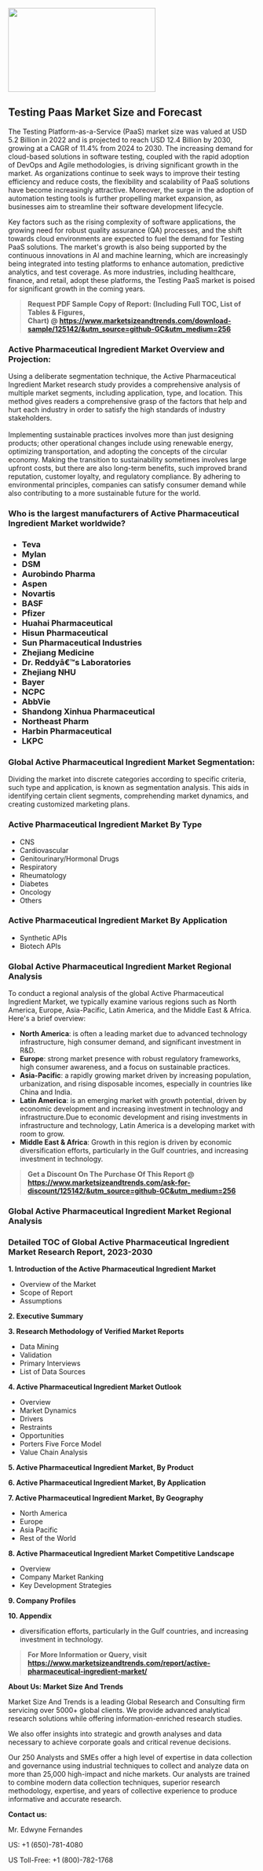 <p><img class="alignnone size-medium wp-image-20088" src="https://ffe5etoiles.com/wp-content/uploads/2024/12/MST1-300x171.png" alt="" width="300" height="171" /></p><h2>Testing Paas Market Size and Forecast</h2><p>The Testing Platform-as-a-Service (PaaS) market size was valued at USD 5.2 Billion in 2022 and is projected to reach USD 12.4 Billion by 2030, growing at a CAGR of 11.4% from 2024 to 2030. The increasing demand for cloud-based solutions in software testing, coupled with the rapid adoption of DevOps and Agile methodologies, is driving significant growth in the market. As organizations continue to seek ways to improve their testing efficiency and reduce costs, the flexibility and scalability of PaaS solutions have become increasingly attractive. Moreover, the surge in the adoption of automation testing tools is further propelling market expansion, as businesses aim to streamline their software development lifecycle.</p><p>Key factors such as the rising complexity of software applications, the growing need for robust quality assurance (QA) processes, and the shift towards cloud environments are expected to fuel the demand for Testing PaaS solutions. The market's growth is also being supported by the continuous innovations in AI and machine learning, which are increasingly being integrated into testing platforms to enhance automation, predictive analytics, and test coverage. As more industries, including healthcare, finance, and retail, adopt these platforms, the Testing PaaS market is poised for significant growth in the coming years.</p></p><blockquote id="" class=""><strong>Request PDF Sample Copy of Report: (Including Full TOC, List of Tables &amp; Figures, Chart)&nbsp;@&nbsp;<strong><a href="https://www.marketsizeandtrends.com/download-sample/125142/&utm_source=github-GC&utm_medium=256" target="_blank">https://www.marketsizeandtrends.com/download-sample/125142/&utm_source=github-GC&utm_medium=256</a></strong></strong></blockquote><h3 id="" class="">Active Pharmaceutical Ingredient Market&nbsp;Overview and Projection:</h3><p id="" class="">Using a deliberate segmentation technique, the Active Pharmaceutical Ingredient Market research study provides a comprehensive analysis of multiple market segments, including application, type, and location. This method gives readers a comprehensive grasp of the factors that help and hurt each industry in order to satisfy the high standards of industry stakeholders. <br /> <br />Implementing sustainable practices involves more than just designing products; other operational changes include using renewable energy, optimizing transportation, and adopting the concepts of the circular economy. Making the transition to sustainability sometimes involves large upfront costs, but there are also long-term benefits, such improved brand reputation, customer loyalty, and regulatory compliance. By adhering to environmental principles, companies can satisfy consumer demand while also contributing to a more sustainable future for the world.</p><h3 id="" class="">Who is the largest manufacturers of&nbsp;Active Pharmaceutical Ingredient Market worldwide?</h3><h3 class=""><p><ul><li>Teva </li><li> Mylan </li><li> DSM </li><li> Aurobindo Pharma </li><li> Aspen </li><li> Novartis </li><li> BASF </li><li> Pfizer </li><li> Huahai Pharmaceutical </li><li> Hisun Pharmaceutical </li><li> Sun Pharmaceutical Industries </li><li> Zhejiang Medicine </li><li> Dr. Reddyâ€™s Laboratories </li><li> Zhejiang NHU </li><li> Bayer </li><li> NCPC </li><li> AbbVie </li><li> Shandong Xinhua Pharmaceutical </li><li> Northeast Pharm </li><li> Harbin Pharmaceutical </li><li> LKPC</li></ul></p></h3><h3 id="" class="">Global&nbsp;Active Pharmaceutical Ingredient Market Segmentation:</h3><p id="" class="">Dividing the market into discrete categories according to specific criteria, such type and application, is known as segmentation analysis. This aids in identifying certain client segments, comprehending market dynamics, and creating customized marketing plans.</p><h3 id="" class="">Active Pharmaceutical Ingredient Market&nbsp;By Type</h3><p><p><ul><li>CNS</li><li> Cardiovascular</li><li> Genitourinary/Hormonal Drugs</li><li> Respiratory</li><li> Rheumatology</li><li> Diabetes</li><li> Oncology</li><li> Others</p></li></ul></p></p><h3 id="" class="">Active Pharmaceutical Ingredient Market&nbsp;By Application</h3><p class=""><p><ul><li>Synthetic APIs</li><li> Biotech APIs</li></ul></p></p><h3 id="" class="">Global Active Pharmaceutical Ingredient Market Regional Analysis</h3><p id="" class="">To conduct a regional analysis of the global Active Pharmaceutical Ingredient Market, we typically examine various regions such as North America, Europe, Asia-Pacific, Latin America, and the Middle East &amp; Africa. Here's a brief overview:</p><ul><li><strong>North America</strong>: is often a leading market due to advanced technology infrastructure, high consumer demand, and significant investment in R&amp;D.</li><li><strong>Europe</strong>: strong market presence with robust regulatory frameworks, high consumer awareness, and a focus on sustainable practices.</li><li><strong>Asia-Pacific</strong>: a rapidly growing market driven by increasing population, urbanization, and rising disposable incomes, especially in countries like China and India.</li><li><strong>Latin America</strong>: is an emerging market with growth potential, driven by economic development and increasing investment in technology and infrastructure.Due to economic development and rising investments in infrastructure and technology, Latin America is a developing market with room to grow.</li><li><strong>Middle East &amp; Africa</strong>: Growth in this region is driven by economic diversification efforts, particularly in the Gulf countries, and increasing investment in technology.</li></ul><blockquote id="" class=""><strong>Get a Discount On The Purchase Of This Report @ <strong><a href="https://www.marketsizeandtrends.com/ask-for-discount/125142/&utm_source=github-GC&utm_medium=256" target="_blank">https://www.marketsizeandtrends.com/ask-for-discount/125142/&utm_source=github-GC&utm_medium=256</a></strong></strong></blockquote><h3 id="" class="">Global Active Pharmaceutical Ingredient Market Regional Analysis</h3><h3 id="" class="">Detailed TOC of Global Active Pharmaceutical Ingredient Market Research Report, 2023-2030</h3><p id="" class=""><strong>1. Introduction of the Active Pharmaceutical Ingredient Market</strong></p><ul><li>Overview of the Market</li><li>Scope of Report</li><li>Assumptions</li></ul><p id="" class=""><strong>2. Executive Summary</strong></p><p id="" class=""><strong>3. Research Methodology of Verified Market Reports</strong></p><ul><li>Data Mining</li><li>Validation</li><li>Primary Interviews</li><li>List of Data Sources</li></ul><p id="" class=""><strong>4. Active Pharmaceutical Ingredient Market Outlook</strong></p><ul><li>Overview</li><li>Market Dynamics</li><li>Drivers</li><li>Restraints</li><li>Opportunities</li><li>Porters Five Force Model</li><li>Value Chain Analysis</li></ul><p id="" class=""><strong>5. Active Pharmaceutical Ingredient Market, By Product</strong></p><p id="" class=""><strong>6. Active Pharmaceutical Ingredient Market, By Application</strong></p><p id="" class=""><strong>7. Active Pharmaceutical Ingredient Market, By Geography</strong></p><ul><li>North America</li><li>Europe</li><li>Asia Pacific</li><li>Rest of the World</li></ul><p id="" class=""><strong>8. Active Pharmaceutical Ingredient Market Competitive Landscape</strong></p><ul><li>Overview</li><li>Company Market Ranking</li><li>Key Development Strategies</li></ul><p id="" class=""><strong>9. Company Profiles</strong></p><p id="" class=""><strong>10. Appendix</strong></p><ul><li>diversification efforts, particularly in the Gulf countries, and increasing investment in technology.</li></ul><blockquote id="" class=""><strong>For More Information or Query, visit <strong><strong><a href="https://www.marketsizeandtrends.com/report/active-pharmaceutical-ingredient-market/" target="_blank">https://www.marketsizeandtrends.com/report/active-pharmaceutical-ingredient-market/</a></strong></strong></strong></blockquote><p id="" class=""><strong>About Us: Market Size And Trends</strong></p><p id="" class="">Market Size And Trends is a leading Global Research and Consulting firm servicing over 5000+ global clients. We provide advanced analytical research solutions while offering information-enriched research studies.</p><p id="" class="">We also offer insights into strategic and growth analyses and data necessary to achieve corporate goals and critical revenue decisions.</p><p id="" class="">Our 250 Analysts and SMEs offer a high level of expertise in data collection and governance using industrial techniques to collect and analyze data on more than 25,000 high-impact and niche markets. Our analysts are trained to combine modern data collection techniques, superior research methodology, expertise, and years of collective experience to produce informative and accurate research.</p><p id="" class=""><strong>Contact us:</strong></p><p id="" class="">Mr. Edwyne Fernandes</p><p id="" class="">US: +1 (650)-781-4080</p><p id="" class="">US Toll-Free: +1 (800)-782-1768</p>
